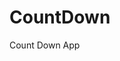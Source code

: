 # CountDown
 Count Down App
     
           
                                                        
                                                                       
                                                                   
                                                           
                                                    
                                  
                    
              
    
 
   
